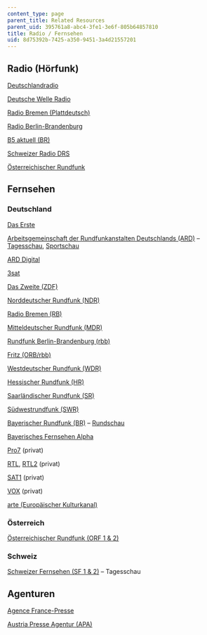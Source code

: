 ```yaml
---
content_type: page
parent_title: Related Resources
parent_uid: 395761a8-abc4-3fe1-3e6f-805b64857810
title: Radio / Fernsehen
uid: 8d75392b-7425-a350-9451-3a4d21557201
---
```


Radio (Hörfunk)
---------------

[Deutschlandradio](http://www.dradio.de/)

[Deutsche Welle Radio](http://www.dw-world.de/)

[Radio Bremen (Plattdeutsch)](http://www.radiobremen.de/bremeneins/serien/plattdeutsche_nachrichten/startseite102.html)

[Radio Berlin-Brandenburg](http://www.rbb-online.de/radio/index.html)

[B5 aktuell (BR)](http://www.br.de/radio/b5-aktuell/index.html)

[Schweizer Radio DRS](http://www.drs.ch/www/de/drs/nachrichten.html)

[Österreichischer Rundfunk](http://radio.orf.at/)

Fernsehen
---------

### Deutschland

[Das Erste](http://www.daserste.de/)

[Arbeitsgemeinschaft der Rundfunkanstalten Deutschlands (ARD)](http://www.ard.de/) – [Tagesschau](http://www.tagesschau.de/), [Sportschau](http://www.sportschau.de/sp/)

[ARD Digital](http://www.ard-digital.de/)

[3sat](http://www.3sat.de/)

[Das Zweite (ZDF)](http://www.zdf.de/)

[Norddeutscher Rundfunk (NDR)](http://www1.ndr.de/index.html?redir=1)

[Radio Bremen (RB)](http://www.radiobremen.de/)

[Mitteldeutscher Rundfunk (MDR)](http://www.mdr.de/)

[Rundfunk Berlin-Brandenburg (rbb)](http://www.rbb-online.de/)

[Fritz (ORB/rbb)](http://www.fritz.de/)

[Westdeutscher Rundfunk (WDR)](http://www.wdr.de/themen/homepages/homepage.jhtml)

[Hessischer Rundfunk (HR)](http://www.ard.de/home/intern/fakten/abc-der-ard/Saarlaendischer_Rundfunk__SR_/537542/index.html)

[Saarländischer Rundfunk (SR)](http://www.sr-online.de/home/1655/)

[Südwestrundfunk (SWR)](http://www.swr-online.de/)

[Bayerischer Rundfunk (BR)](http://www.br.de/index.html) – [Rundschau](http://www.br.de/fernsehen/bayerisches-fernsehen/sendungen/rundschau/index.html)

[Bayerisches Fernsehen Alpha](http://www.br.de/fernsehen/br-alpha/index.html)

[Pro7](https://www.prosieben.de/) (privat)

[RTL](http://www.rtl.de/), [RTL2](http://www.rtl2.de/) (privat)

[SAT1](http://www.sat1.de/) (privat)

[VOX](http://www.vox.de/) (privat)

[arte (Europäischer Kulturkanal)](http://www.arte-tv.com/de/70.html)

### Österreich

[Österreichischer Rundfunk (ORF 1 & 2)](http://www.orf.at/)

### Schweiz

[Schweizer Fernsehen (SF 1 & 2)](http://www.sf.tv/) – Tagesschau

Agenturen
---------

[Agence France-Presse](http://www.afp.com/afpcom/de/)

[Austria Presse Agentur (APA)](http://www.apa.co.at/)
